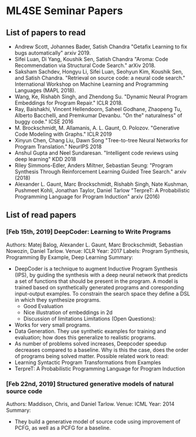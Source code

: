 # ML4SE Seminar Papers

## List of papers to read
- Andrew Scott, Johannes Bader, Satish Chandra
  "Getafix Learning to fix bugs automatically"
  arxiv 2019.
- Sifei Luan, Di Yang, Koushik Sen, Satish Chandra
  "Aroma: Code Recommendation via Structural Code Search." 
  arXiv 2018.
- Saksham Sachdev, Hongyu Li, Sifei Luan, Seohyun Kim, Koushik Sen, and Satish Chandra. 
  "Retrieval on source code: a neural code search." 
  International Workshop on Machine Learning and Programming Languages (MAPL 2018).
- Wang, Ke, Rishabh Singh, and Zhendong Su. 
  "Dynamic Neural Program Embeddings for Program Repair."
  ICLR 2018.
- Ray, Baishakhi, Vincent Hellendoorn, Saheel Godhane, Zhaopeng Tu, Alberto Bacchelli, and Premkumar Devanbu. 
  "On the" naturalness" of buggy code." 
  ICSE 2016
- M. Brockschmidt, M. Allamanis, A. L. Gaunt, O. Polozov. 
  "Generative Code Modeling with Graphs."
  ICLR 2019
- Xinyun Chen, Chang Liu, Dawn Song
  "Tree-to-tree Neural Networks for Program Translation." 
  NeurIPS 2018
- Anshul Gupta and Neel Sundaresan.
  "Intelligent code reviews using deep learning"
  KDD 2018
- Riley Simmons-Edler, Anders Miltner, Sebastian Seung:
  "Program Synthesis Through Reinforcement Learning Guided Tree Search." 
  arxiv (2018)
- Alexander L. Gaunt, Marc Brockschmidt, Rishabh Singh, Nate Kushman, Pushmeet Kohli, Jonathan Taylor, Daniel Tarlow
  "TerpreT: A Probabilistic Programming Language for Program Induction"
  arxiv (2016)

## List of read papers

### [Feb 15th, 2019] DeepCoder: Learning to Write Programs
Authors: Matej Balog, Alexander L. Gaunt, Marc Brockschmidt, Sebastian Nowozin, Daniel Tarlow.
Venue: ICLR
Year: 2017
Labels: Program Synthesis, Programming By Example, Deep Learning
Summary:
- DeepCoder is a technique to augment Inductive Program Synthesis
  (IPS), by guiding the synthesis with a deep neural network that
  predicts a set of functions that should be present in the program. A
  model is trained based on synthetically generated programs and
  coresponding input-output examples. To constrain the search space
  they define a DSL in which they synthesize programs.
  + Good Evaluation
  + Nice illustration of embeddings in 2d
  + Discussion of limitations
Limitations (Open Questions): 
- Works for very small programs.
- Data Generation. They use synthetic examples for training and
  evaluation; how does this generalize to realistic programs.
- As number of problems solved increases, Deepcoder speedup decreases
  compared to a baseline. Why is this the case, does the order of
  programs being solved matter.
Possible related work to read:
- Learning Syntactic Program Transformations from Examples
- TerpreT: A Probabilistic Programming Language for Program Induction

### [Feb 22nd, 2019] Structured generative models of natural source code
Authors: Maddison, Chris, and Daniel Tarlow. 
Venue: ICML
Year: 2014
Summary:
- They build a generative model of source code using improvement of
  PCFG, as well as a PCFG for a baseline.
